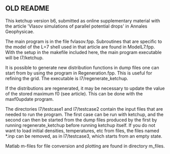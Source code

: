 ## OLD README

This ketchup version b6, submitted as online supplementary material with 
the article 'Vlasov simulations of parallel potential drops' in Annales 
Geophysicae.

The main program is in the file fvlasov.fpp. Subroutines that are specific 
to the model of the L=7 shell used in that article are found in ModelL7.fpp.
With the setup in the makefile included here, the main program executable 
will be l7/ketchup.

It is possible to generate new distribution functions in dump files one can 
start from by using the program in Regeneration.fpp. This is useful for 
refining the grid. The executable is l7/regenerate_ketchup. 

If the distributions are regenerated, it may be necessary to update the 
value of the stored maximum f0 (see article). This can be done with the 
maxf0update program.

The directories l7/testcase1 and l7/testcase2 contain the input files that 
are needed to run the program. The first case can be run with ketchup, 
and the second can then be started from the dump files produced by 
the first by running regenerate_ketchup before running ketchup itself. 
If you do not want to load initial densities, temperatures, etc from files, 
the files named *.inp can be removed, as in l7/testcase3, which starts from 
an empty state. 

Matlab m-files for file conversion and plotting are found in directory 
m_files.
